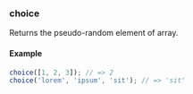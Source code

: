 ### choice

Returns the pseudo-random element of array.

#### Example

```js
choice([1, 2, 3]); // => 2
choice('lorem', 'ipsum', 'sit'); // => 'sit'
```